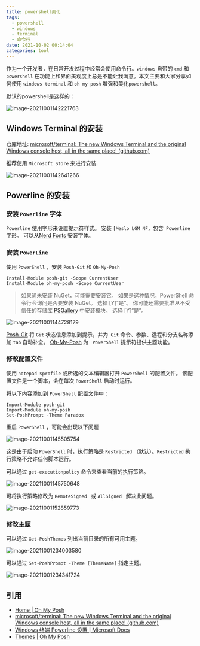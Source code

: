 ```yaml
---
title: powershell美化
tags:
  - powershell
  - windows
  - terminal
  - 命令行
date: 2021-10-02 00:14:04
categories: tool
---
```



作为一个开发者，在日常开发过程中经常会使用命令行。`windows` 自带的 `cmd` 和 `powershell`  在功能上和界面美观度上总是不能让我满意。本文主要和大家分享如何使用 `windows terminal`  和  `oh my posh` 增强和美化`powershell`。

默认的powershell是这样的：

![image-20211001142221763](https://cdn.jsdelivr.net/gh/KJohn2q/John-s-figure-bed/image/202110011422866.png)

##  Windows Terminal 的安装

仓库地址: [microsoft/terminal: The new Windows Terminal and the original Windows console host, all in the same place! (github.com)](https://github.com/microsoft/terminal)

推荐使用 `Microsoft Store`  来进行安装.

![image-20211001142641266](https://cdn.jsdelivr.net/gh/KJohn2q/John-s-figure-bed/image/202110011426386.png)

##  Powerline 的安装

### 安装 `Powerline` 字体

`Powerline` 使用字形来设置提示符样式。 安装 ` [Meslo LGM NF `，包含` Powerline` 字形。 可以从[Nerd Fonts ](https://www.nerdfonts.com/)安装字体。

### 安装 `PowerLine`

使用 `PowerShell` ，安装 `Posh-Git`  和 `Oh-My-Posh`

```
Install-Module posh-git -Scope CurrentUser
Install-Module oh-my-posh -Scope CurrentUser
```

> 如果尚未安装 NuGet，可能需要安装它。 如果是这种情况，PowerShell 命令行会询问是否要安装 NuGet。 选择 [Y]“是”。 你可能还需要批准从不受信任的存储库 [PSGallery](https://docs.microsoft.com/zh-cn/powershell/scripting/gallery/getting-started?view=powershell-7) 中安装模块。 选择 [Y]“是”。

![image-20211001144728179](https://cdn.jsdelivr.net/gh/KJohn2q/John-s-figure-bed/image/202110011447255.png)

[Posh-Git](https://github.com/dahlbyk/posh-git) 将 `Git` 状态信息添加到提示，并为` Git` 命令、参数、远程和分支名称添加  `tab`  自动补全。 [Oh-My-Posh](https://github.com/JanDeDobbeleer/oh-my-posh) 为 ` PowerShell`  提示符提供主题功能。

### 修改配置文件

使用 `notepad $profile` 或所选的文本编辑器打开 `PowerShell` 的配置文件。 该配置文件是一个脚本，会在每次 `PowerShell` 启动时运行。

将以下内容添加到 `PowerShell` 配置文件中：

```
Import-Module posh-git
Import-Module oh-my-posh
Set-PoshPrompt -Theme Paradox
```

重启 `PowerShell` ，可能会出现以下问题

![image-20211001145505754](https://cdn.jsdelivr.net/gh/KJohn2q/John-s-figure-bed/image/202110011455800.png)

这是由于启动 `PowerShell` 时，执行策略是 `Restricted` （默认）。`Restricted` 执行策略不允许任何脚本运行。

可以通过 `get-executionpolicy` 命令来查看当前的执行策略。

![image-20211001145750648](https://cdn.jsdelivr.net/gh/KJohn2q/John-s-figure-bed/image/202110011457687.png)

可将执行策略修改为 `RemoteSigned ` 或 `AllSigned `  解决此问题。

![image-20211001152859773](https://cdn.jsdelivr.net/gh/KJohn2q/John-s-figure-bed/image/202110011528807.png)

### 修改主题

可以通过 `Get-PoshThemes` 列出当前目录的所有可用主题。

![image-20211001234003580](https://cdn.jsdelivr.net/gh/KJohn2q/John-s-figure-bed/image/202110012340706.png)

可以通过 `Set-PoshPrompt -Theme [ThemeName]`  指定主题。

![image-20211001234341724](https://cdn.jsdelivr.net/gh/KJohn2q/John-s-figure-bed/image/202110012343768.png)

## 引用

* [Home | Oh My Posh](https://ohmyposh.dev/)
* [microsoft/terminal: The new Windows Terminal and the original Windows console host, all in the same place! (github.com)](https://github.com/microsoft/terminal)
* [Windows 终端 Powerline 设置 | Microsoft Docs](https://docs.microsoft.com/zh-cn/windows/terminal/tutorials/powerline-setup)
* [Themes | Oh My Posh](https://ohmyposh.dev/docs/themes#agnoster)

